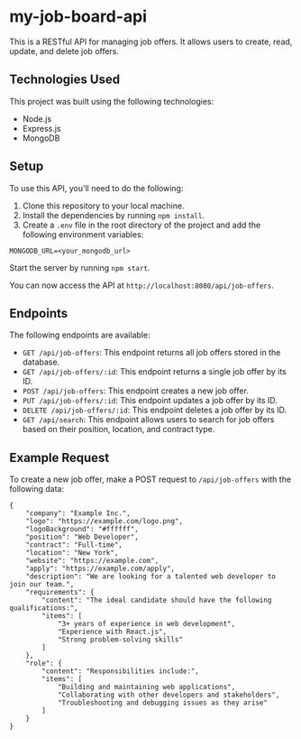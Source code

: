 <h1>my-job-board-api</h1>
  
  <p>This is a RESTful API for managing job offers. It allows users to create, read, update, and delete job offers.</p>
  
  <h2>Technologies Used</h2>
  
  <p>This project was built using the following technologies:</p>
  
  <ul>
    <li>Node.js</li>
    <li>Express.js</li>
    <li>MongoDB</li>
  </ul>
  
  <h2>Setup</h2>
  
  <p>To use this API, you'll need to do the following:</p>
  
  <ol>
    <li>Clone this repository to your local machine.</li>
    <li>Install the dependencies by running <code>npm install</code>.</li>
    <li>Create a <code>.env</code> file in the root directory of the project and add the following environment variables:</li>
  </ol>
  
  <pre><code>MONGODB_URL=&lt;your_mongodb_url&gt;</code></pre>
  
  <p>Start the server by running <code>npm start</code>.</p>
  
  <p>You can now access the API at <code>http://localhost:8080/api/job-offers</code>.</p>
  
  <h2>Endpoints</h2>
  
  <p>The following endpoints are available:</p>
  
  <ul>
    <li><code>GET /api/job-offers</code>: This endpoint returns all job offers stored in the database.</li>
    <li><code>GET /api/job-offers/:id</code>: This endpoint returns a single job offer by its ID.</li>
    <li><code>POST /api/job-offers</code>: This endpoint creates a new job offer.</li>
    <li><code>PUT /api/job-offers/:id</code>: This endpoint updates a job offer by its ID.</li>
    <li><code>DELETE /api/job-offers/:id</code>: This endpoint deletes a job offer by its ID.</li>
    <li><code>GET /api/search</code>: This endpoint allows users to search for job offers based on their position, location, and contract type.</li>
  </ul>
  
  <h2>Example Request</h2>
  
  <p>To create a new job offer, make a POST request to <code>/api/job-offers</code> with the following data:</p>
  
  <pre><code>{
    "company": "Example Inc.",
    "logo": "https://example.com/logo.png",
    "logoBackground": "#ffffff",
    "position": "Web Developer",
    "contract": "Full-time",
    "location": "New York",
    "website": "https://example.com",
    "apply": "https://example.com/apply",
    "description": "We are looking for a talented web developer to join our team.",
    "requirements": {
        "content": "The ideal candidate should have the following qualifications:",
        "items": [
            "3+ years of experience in web development",
            "Experience with React.js",
            "Strong problem-solving skills"
        ]
    },
    "role": {
        "content": "Responsibilities include:",
        "items": [
            "Building and maintaining web applications",
            "Collaborating with other developers and stakeholders",
            "Troubleshooting and debugging issues as they arise"
        ]
    }
}</code>
